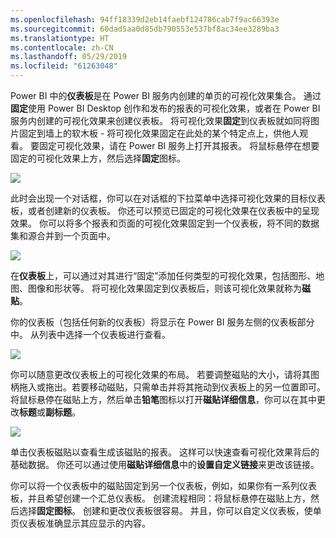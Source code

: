 ```yaml
---
ms.openlocfilehash: 94ff18339d2eb14faebf124786cab7f9ac66393e
ms.sourcegitcommit: 60dad5aa0d85db790553e537bf8ac34ee3289ba3
ms.translationtype: HT
ms.contentlocale: zh-CN
ms.lasthandoff: 05/29/2019
ms.locfileid: "61263048"
---
```

Power BI 中的**仪表板**是在 Power BI 服务内创建的单页的可视化效果集合。 通过**固定**使用 Power BI Desktop 创作和发布的报表的可视化效果，或者在 Power BI 服务内创建的可视化效果来创建仪表板。 将可视化效果**固定**到仪表板就如同将图片固定到墙上的软木板 - 将可视化效果固定在此处的某个特定点上，供他人观看。 要固定可视化效果，请在 Power BI 服务上打开其报表。 将鼠标悬停在想要固定的可视化效果上方，然后选择**固定**图标。

![](media/4-2-create-configure-dashboards/4-2_1.png)

此时会出现一个对话框，你可以在对话框的下拉菜单中选择可视化效果的目标仪表板，或者创建新的仪表板。 你还可以预览已固定的可视化效果在仪表板中的呈现效果。 你可以将多个报表和页面的可视化效果固定到一个仪表板，将不同的数据集和源合并到一个页面中。

![](media/4-2-create-configure-dashboards/4-2_2.png)

在**仪表板**上，可以通过对其进行“固定”添加任何类型的可视化效果，包括图形、地图、图像和形状等。 将可视化效果固定到仪表板后，则该可视化效果就称为**磁贴**。

你的仪表板（包括任何新的仪表板）将显示在 Power BI 服务左侧的仪表板部分中。 从列表中选择一个仪表板进行查看。

![](media/4-2-create-configure-dashboards/4-2_3.png)

你可以随意更改仪表板上的可视化效果的布局。 若要调整磁贴的大小，请将其图柄拖入或拖出。若要移动磁贴，只需单击并将其拖动到仪表板上的另一位置即可。 将鼠标悬停在磁贴上方，然后单击**铅笔**图标以打开**磁贴详细信息**，你可以在其中更改**标题**或**副标题**。

![](media/4-2-create-configure-dashboards/4-2_4.png)

单击仪表板磁贴以查看生成该磁贴的报表。 这样可以快速查看可视化效果背后的基础数据。 你还可以通过使用**磁贴详细信息**中的**设置自定义链接**来更改该链接。

你可以将一个仪表板中的磁贴固定到另一个仪表板，例如，如果你有一系列仪表板，并且希望创建一个汇总仪表板。 创建流程相同：将鼠标悬停在磁贴上方，然后选择**固定图标**。 创建和更改仪表板很容易。 并且，你可以自定义仪表板，使单页仪表板准确显示其应显示的内容。

